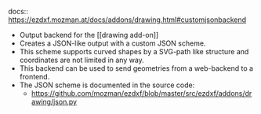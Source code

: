 docs:: <https://ezdxf.mozman.at/docs/addons/drawing.html#customjsonbackend>

- Output backend for the [[drawing add-on]]
- Creates a JSON-like output with a custom JSON scheme.
- This scheme supports curved shapes by a SVG-path like structure and coordinates are not limited in
  any way.
- This backend can be used to send geometries from a web-backend to a frontend.
- The JSON scheme is documented in the source code:
	- <https://github.com/mozman/ezdxf/blob/master/src/ezdxf/addons/drawing/json.py>